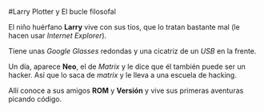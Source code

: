 #Larry Plotter y El bucle filosofal

El niño huérfano **Larry** vive con sus tíos, que lo tratan bastante mal
(le hacen usar *Internet Explorer*).

Tiene unas *Google Glasses* redondas y una cicatriz de un *USB* en la frente.

Un día, aparece **Neo**, el de *Matrix* y le dice que él también puede ser un 
hacker.
Así que lo saca de *matrix* y le lleva a una escuela de hacking.

Allí conoce a sus amigos **ROM** y **Versión** y vive sus primeras aventuras 
picando código.
